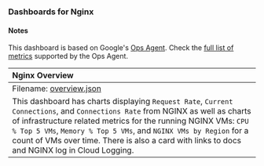 ### Dashboards for Nginx

#### Notes

This dashboard is based on Google's [Ops Agent](https://cloud.google.com/stackdriver/docs/solutions/agents/ops-agent).
Check the [full list of metrics]((https://cloud.google.com/stackdriver/docs/solutions/agents/ops-agent/third-party/nginx#monitored-metrics)) supported by the Ops Agent.

|Nginx Overview|
|:------------------|
|Filename: [overview.json](overview.json)|
|This dashboard has charts displaying `Request Rate`, `Current Connections`, and `Connections Rate` from NGINX as well as charts of infrastructure related metrics for the running NGINX VMs: `CPU % Top 5 VMs`, `Memory % Top 5 VMs`, and `NGINX VMs by Region` for a count of VMs over time. There is also a card with links to docs and NGINX log in Cloud Logging.|
